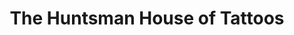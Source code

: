 ---
title: "The Huntsman House of Tattoos"
url: /buffalo/the-huntsman-house-of-tattoos/
shop: Tattoo
---